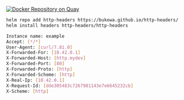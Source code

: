 [![Docker Repository on Quay](https://quay.io/repository/k8start/http-headers/status "Docker Repository on Quay")](https://quay.io/repository/k8start/http-headers)
```bash
helm repo add http-headers https://bukowa.github.io/http-headers/
helm install headers http-headers/http-headers
```

```bash
Instance name: example
Accept: [*/*]
User-Agent: [curl/7.81.0]
X-Forwarded-For: [10.42.0.1]
X-Forwarded-Host: [http.mydev]
X-Forwarded-Port: [80]
X-Forwarded-Proto: [http]
X-Forwarded-Scheme: [http]
X-Real-Ip: [10.42.0.1]
X-Request-Id: [dde305483c7267981143e7e6645232cb]
X-Scheme: [http]
```
